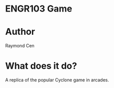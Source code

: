 # ENGR103 Game
# Author
Raymond Cen

# What does it do?
A replica of the popular Cyclone game in arcades.
